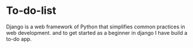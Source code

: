 # To-do-list
Django is a web framework of Python that simplifies common practices in web development. and to get started as a beginner in django I have build a to-do app. 

